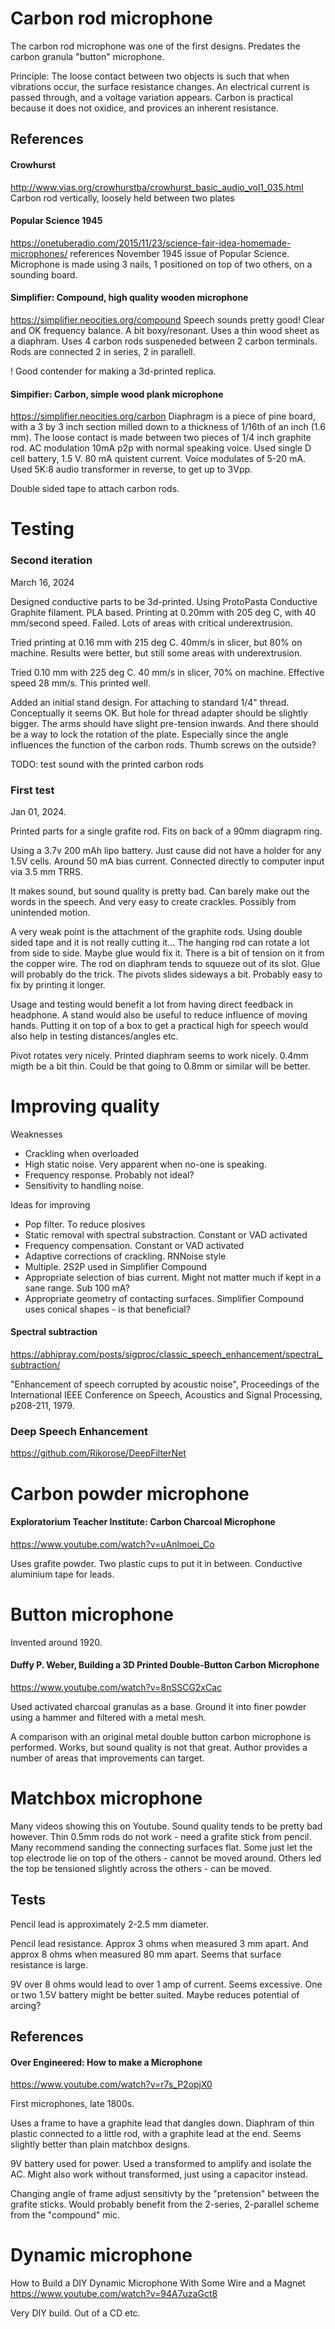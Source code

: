 

# Carbon rod microphone
The carbon rod microphone was one of the first designs.
Predates the carbon granula "button" microphone.

Principle: The loose contact between two objects is such that when vibrations occur,
the surface resistance changes. An electrical current is passed through, and a voltage variation appears.
Carbon is practical because it does not oxidice,
and provices an inherent resistance.

## References

#### Crowhurst
http://www.vias.org/crowhurstba/crowhurst_basic_audio_vol1_035.html
Carbon rod vertically, loosely held between two plates 

#### Popular Science 1945
https://onetuberadio.com/2015/11/23/science-fair-idea-homemade-microphones/
references November 1945 issue of Popular Science.
Microphone is made using 3 nails, 1 positioned on top of two others, on a sounding board.

#### Simplifier: Compound, high quality wooden microphone
https://simplifier.neocities.org/compound
Speech sounds pretty good! Clear and OK frequency balance. A bit boxy/resonant.
Uses a thin wood sheet as a diaphram.
Uses 4 carbon rods suspeneded between 2 carbon terminals.
Rods are connected 2 in series, 2 in parallell.

! Good contender for making a 3d-printed replica.

#### Simpifier: Carbon, simple wood plank microphone
https://simplifier.neocities.org/carbon
Diaphragm is a piece of pine board,
with a 3 by 3 inch section milled down to a thickness of 1/16th of an inch (1.6 mm).
The loose contact is made between two pieces of 1/4 inch graphite rod.
AC modulation 10mA p2p with normal speaking voice.
Used single D cell battery, 1.5 V. 80 mA quistent current. Voice modulates of 5-20 mA.
Used 5K:8 audio transformer in reverse, to get up to 3Vpp.

Double sided tape to attach carbon rods.

# Testing

### Second iteration
March 16, 2024

Designed conductive parts to be 3d-printed.
Using ProtoPasta Conductive Graphite filament. PLA based.
Printing at 0.20mm with 205 deg C, with 40 mm/second speed.
Failed. Lots of areas with critical underextrusion.

Tried printing at 0.16 mm with 215 deg C. 40mm/s in slicer, but 80% on machine.
Results were better, but still some areas with underextrusion.

Tried 0.10 mm with 225 deg C.
40 mm/s in slicer, 70% on machine. Effective speed 28 mm/s.
This printed well.

Added an initial stand design.
For attaching to standard 1/4" thread.
Conceptually it seems OK.
But hole for thread adapter should be slightly bigger.
The arms should have slight pre-tension inwards.
And there should be a way to lock the rotation of the plate.
Especially since the angle influences the function of the carbon rods.
Thumb screws on the outside?

TODO: test sound with the printed carbon rods


### First test
Jan 01, 2024.

Printed parts for a single grafite rod.
Fits on back of a 90mm diagrapm ring.

Using a 3.7v 200 mAh lipo battery.
Just cause did not have a holder for any 1.5V cells.
Around 50 mA bias current.
Connected directly to computer input via 3.5 mm TRRS.

It makes sound, but sound quality is pretty bad.
Can barely make out the words in the speech.
And very easy to create crackles. Possibly from unintended motion.

A very weak point is the attachment of the graphite rods.
Using double sided tape and it is not really cutting it...
The hanging rod can rotate a lot from side to side. Maybe glue would fix it.
There is a bit of tension on it from the copper wire.
The rod on diaphram tends to squueze out of its slot. Glue will probably do the trick.
The pivots slides sideways a bit. Probably easy to fix by printing it longer.

Usage and testing would benefit a lot from having direct feedback in headphone.
A stand would also be useful to reduce influence of moving hands.
Putting it on top of a box to get a practical high for speech would also help in testing distances/angles etc.

Pivot rotates very nicely.
Printed diaphram seems to work nicely.
0.4mm migth be a bit thin. Could be that going to 0.8mm or similar will be better.

# Improving quality

Weaknesses

- Crackling when overloaded 
- High static noise. Very apparent when no-one is speaking.
- Frequency response. Probably not ideal?
- Sensitivity to handling noise.

Ideas for improving

- Pop filter. To reduce plosives
- Static removal with spectral substraction. Constant or VAD activated
- Frequency compensation. Constant or VAD activated
- Adaptive corrections of crackling. RNNoise style
- Multiple. 2S2P used in Simplifier Compound
- Appropriate selection of bias current.
Might not matter much if kept in a sane range. Sub 100 mA?
- Appropriate geometry of contacting surfaces.
Simplifier Compound uses conical shapes - is that beneficial?

#### Spectral subtraction
https://abhipray.com/posts/sigproc/classic_speech_enhancement/spectral_subtraction/


"Enhancement of speech corrupted by acoustic noise",
Proceedings of the International IEEE Conference on Speech, Acoustics and Signal Processing,
p208-211, 1979.

### Deep Speech Enhancement

https://github.com/Rikorose/DeepFilterNet



# Carbon powder microphone

#### Exploratorium Teacher Institute: Carbon Charcoal Microphone
https://www.youtube.com/watch?v=uAnlmoei_Co

Uses grafite powder.
Two plastic cups to put it in between.
Conductive aluminium tape for leads.

# Button microphone

Invented around 1920.

#### Duffy P. Weber, Building a 3D Printed Double-Button Carbon Microphone
https://www.youtube.com/watch?v=8nSSCG2xCac

Used activated charcoal granulas as a base.
Ground it into finer powder using a hammer and filtered with a metal mesh.

A comparison with an original metal double button carbon microphone is performed.
Works, but sound quality is not that great.
Author provides a number of areas that improvements can target.

# Matchbox microphone

Many videos showing this on Youtube.
Sound quality tends to be pretty bad however.
Thin 0.5mm rods do not work - need a grafite stick from pencil.
Many recommend sanding the connecting surfaces flat.
Some just let the top electrode lie on top of the others - cannot be moved around.
Others led the top be tensioned slightly across the others - can be moved.

## Tests

Pencil lead is approximately 2-2.5 mm diameter.

Pencil lead resistance.
Approx 3 ohms when measured 3 mm apart.
And approx 8 ohms when measured 80 mm apart.
Seems that surface resistance is large.

9V over 8 ohms would lead to over 1 amp of current.
Seems excessive. One or two 1.5V battery might be better suited.
Maybe reduces potential of arcing?

## References

#### Over Engineered: How to make a Microphone
https://www.youtube.com/watch?v=r7s_P2opjX0

First microphones, late 1800s.

Uses a frame to have a graphite lead that dangles down.
Diaphram of thin plastic connected to a little rod, with a graphite lead at the end.
Seems slightly better than plain matchbox designs.

9V battery used for power.
Used a transformed to amplify and isolate the AC.
Might also work without transformed, just using a capacitor instead.

Changing angle of frame adjust sensitivty by the "pretension" between the grafite sticks.
Would probably benefit from the 2-series, 2-parallel scheme from the "compound" mic.

# Dynamic microphone

How to Build a DIY Dynamic Microphone With Some Wire and a Magnet
https://www.youtube.com/watch?v=94A7uzaGct8

Very DIY build. Out of a CD etc.

